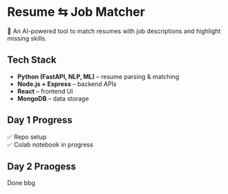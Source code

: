# Resume ⇆ Job Matcher

🚀 An AI-powered tool to match resumes with job descriptions and highlight missing skills.

## Tech Stack

- **Python (FastAPI, NLP, ML)** – resume parsing & matching
- **Node.js + Express** – backend APIs
- **React** – frontend UI
- **MongoDB** – data storage

## Day 1 Progress

✅ Repo setup  
✅ Colab notebook in progress

## Day 2 Praogess 
Done bbg
